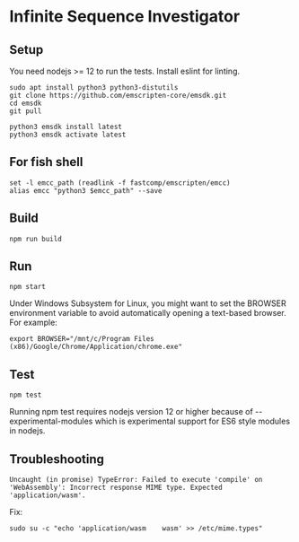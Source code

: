 # Infinite Sequence Investigator

## Setup

You need nodejs >= 12 to run the tests. Install eslint for linting.

```
sudo apt install python3 python3-distutils
git clone https://github.com/emscripten-core/emsdk.git
cd emsdk
git pull

python3 emsdk install latest
python3 emsdk activate latest
```

## For fish shell

```
set -l emcc_path (readlink -f fastcomp/emscripten/emcc)
alias emcc "python3 $emcc_path" --save
```

## Build

```
npm run build
```

## Run

```
npm start
```

Under Windows Subsystem for Linux, you might want to set the BROWSER environment
variable to avoid automatically opening a text-based browser. For example:

```
export BROWSER="/mnt/c/Program Files (x86)/Google/Chrome/Application/chrome.exe"
```

## Test

```
npm test
```

Running npm test requires nodejs version 12 or higher because of
--experimental-modules which is experimental support for ES6 style modules in nodejs.

## Troubleshooting

```
Uncaught (in promise) TypeError: Failed to execute 'compile' on 'WebAssembly': Incorrect response MIME type. Expected 'application/wasm'.
```

Fix:

```
sudo su -c "echo 'application/wasm    wasm' >> /etc/mime.types"
```

